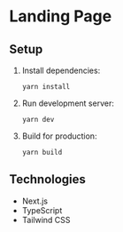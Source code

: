 # Landing Page

## Setup
1. Install dependencies:
   ```
   yarn install
   ```

2. Run development server:
   ```
   yarn dev
   ```

3. Build for production:
   ```
   yarn build
   ```

## Technologies
- Next.js
- TypeScript
- Tailwind CSS
